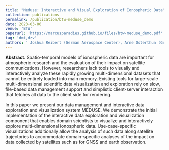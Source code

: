 ```yaml
---
title: "Meduse: Interactive and Visual Exploration of Ionospheric Data"
collection: publications
permalink: /publication/btw-meduse_demo
date: 2023-03-06
venue: 'BTW'
paperurl: 'https://marcusparadies.github.io/files/btw-meduse_demo.pdf'
tag: 'dmt,dzv'
authors: ' Joshua Reibert (German Aerospace Center), Arne Osterthun (German Aerospace Center), Marcus Paradies (German Aerospace Center)'
---
```


**Abstract.** Spatio-temporal models of ionospheric data are important for atmospheric research and the evaluation of their impact on satellite communications.
  However, researchers lack tools to visually and interactively analyze these rapidly growing multi-dimensional datasets that cannot be entirely loaded into main memory.
  Existing tools for large-scale multi-dimensional scientific data visualization and exploration rely on slow, file-based data management support and simplistic client-server interaction that fetches all data to the client side for rendering.
  
  In this paper we present our data management and interactive data exploration and visualization system MEDUSE. We demonstrate the initial implementation of the interactive data exploration and visualization component that enables domain scientists to visualize and interactively explore multi-dimensional ionospheric data.
  Use-case-specific visualizations additionally allow the analysis of such data along satellite trajectories to accommodate domain-specific analyses of the impact on data collected by satellites such as for GNSS and earth observation.
